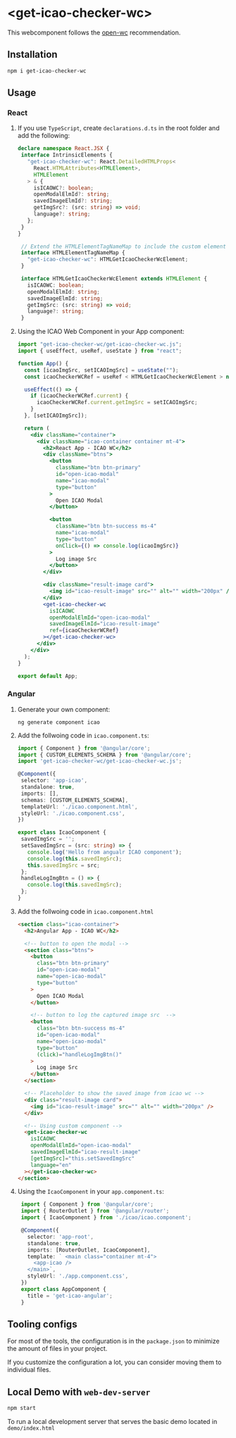 # \<get-icao-checker-wc>

This webcomponent follows the [open-wc](https://github.com/open-wc/open-wc) recommendation.

## Installation

```bash
npm i get-icao-checker-wc
```

## Usage

### React

1. If you use `TypeScript`, create `declarations.d.ts` in the root folder and add the following:

   ```typeScript
   declare namespace React.JSX {
    interface IntrinsicElements {
      "get-icao-checker-wc": React.DetailedHTMLProps<
        React.HTMLAttributes<HTMLElement>,
        HTMLElement
      > & {
        isICAOWC?: boolean;
        openModalElmId?: string;
        savedImageElmId?: string;
        getImgSrc?: (src: string) => void;
        language?: string;
      };
    }
   }

    // Extend the HTMLElementTagNameMap to include the custom element
    interface HTMLElementTagNameMap {
      "get-icao-checker-wc": HTMLGetIcaoCheckerWcElement;
    }

    interface HTMLGetIcaoCheckerWcElement extends HTMLElement {
      isICAOWC: boolean;
      openModalElmId: string;
      savedImageElmId: string;
      getImgSrc: (src: string) => void;
      language?: string;
    }
   ```

2. Using the ICAO Web Component in your App component:

   ```jsx
   import "get-icao-checker-wc/get-icao-checker-wc.js";
   import { useEffect, useRef, useState } from "react";

   function App() {
     const [icaoImgSrc, setICAOImgSrc] = useState("");
     const icaoCheckerWCRef = useRef < HTMLGetIcaoCheckerWcElement > null;

     useEffect(() => {
       if (icaoCheckerWCRef.current) {
         icaoCheckerWCRef.current.getImgSrc = setICAOImgSrc;
       }
     }, [setICAOImgSrc]);

     return (
       <div className="container">
         <div className="icao-container container mt-4">
           <h2>React App - ICAO WC</h2>
           <div className="btns">
             <button
               className="btn btn-primary"
               id="open-icao-modal"
               name="icao-modal"
               type="button"
             >
               Open ICAO Modal
             </button>

             <button
               className="btn btn-success ms-4"
               name="icao-modal"
               type="button"
               onClick={() => console.log(icaoImgSrc)}
             >
               Log image Src
             </button>
           </div>

           <div className="result-image card">
             <img id="icao-result-image" src="" alt="" width="200px" />
           </div>
           <get-icao-checker-wc
             isICAOWC
             openModalElmId="open-icao-modal"
             savedImageElmId="icao-result-image"
             ref={icaoCheckerWCRef}
           ></get-icao-checker-wc>
         </div>
       </div>
     );
   }

   export default App;
   ```

### Angular

1. Generate your own component:

   ```bach
   ng generate component icao
   ```

2. Add the follwoing code in `icao.component.ts`:

   ```typeSCript
   import { Component } from '@angular/core';
   import { CUSTOM_ELEMENTS_SCHEMA } from '@angular/core';
   import 'get-icao-checker-wc/get-icao-checker-wc.js';

   @Component({
    selector: 'app-icao',
    standalone: true,
    imports: [],
    schemas: [CUSTOM_ELEMENTS_SCHEMA],
    templateUrl: './icao.component.html',
    styleUrl: './icao.component.css',
   })

   export class IcaoComponent {
    savedImgSrc = '';
    setSavedImgSrc = (src: string) => {
      console.log('Hello from angualr ICAO component');
      console.log(this.savedImgSrc);
      this.savedImgSrc = src;
    };
    handleLogImgBtn = () => {
      console.log(this.savedImgSrc);
    };
   }

   ```

3. Add the follwoing code in `icao.component.html`

   ```html
   <section class="icao-container">
     <h2>Angular App - ICAO WC</h2>

     <!-- button to open the modal -->
     <section class="btns">
       <button
         class="btn btn-primary"
         id="open-icao-modal"
         name="open-icao-modal"
         type="button"
       >
         Open ICAO Modal
       </button>

       <!-- button to log the captured image src  -->
       <button
         class="btn btn-success ms-4"
         id="open-icao-modal"
         name="open-icao-modal"
         type="button"
         (click)="handleLogImgBtn()"
       >
         Log image Src
       </button>
     </section>

     <!-- Placeholder to show the saved image from icao wc -->
     <div class="result-image card">
       <img id="icao-result-image" src="" alt="" width="200px" />
     </div>

     <!-- Using custom component -->
     <get-icao-checker-wc
       isICAOWC
       openModalElmId="open-icao-modal"
       savedImageElmId="icao-result-image"
       [getImgSrc]="this.setSavedImgSrc"
       language="en"
     ></get-icao-checker-wc>
   </section>
   ```

4. Using the `IcaoComponent` in your `app.component.ts`:

   ```typeScript
    import { Component } from '@angular/core';
    import { RouterOutlet } from '@angular/router';
    import { IcaoComponent } from './icao/icao.component';

    @Component({
      selector: 'app-root',
      standalone: true,
      imports: [RouterOutlet, IcaoComponent],
      template: ` <main class="container mt-4">
        <app-icao />
      </main>`,
      styleUrl: './app.component.css',
    })
    export class AppComponent {
      title = 'get-icao-angular';
    }

   ```

## Tooling configs

For most of the tools, the configuration is in the `package.json` to minimize the amount of files in your project.

If you customize the configuration a lot, you can consider moving them to individual files.

## Local Demo with `web-dev-server`

```bash
npm start
```

To run a local development server that serves the basic demo located in `demo/index.html`
